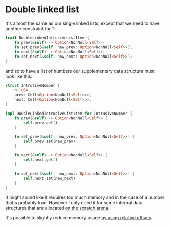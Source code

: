 # Double linked list

It's almost the same as our single linked lists, except that we need to have another constraint for `T`:

```rust
trait DoubleLinkedIntrusiveListItem {
    fn prev(&self) -> Option<NonNull<Self>>;
    fn set_prev(&self, new_prev: Option<NonNull<Self>>);
    fn next(&self) -> Option<NonNull<Self>>;
    fn set_next(&self, new_next: Option<NonNull<Self>>);
}
```

and so to have a list of numbers our supplementary data structure must look like this:

```rust
struct IntrusiveNumber {
    n: u64,
    prev: Cell<Option<NonNull<Self>>>,
    next: Cell<Option<NonNull<Self>>>,
}

impl DoubleLinkedIntrusiveListItem for IntrusiveNumber {
    fn prev(&self) -> Option<NonNull<Self>> {
        self.prev.get()
    }

    fn set_prev(&self, new_prev: Option<NonNull<Self>>) {
        self.prev.set(new_prev)
    }

    fn next(&self) -> Option<NonNull<Self>> {
        self.next.get()
    }

    fn set_next(&self, new_next: Option<NonNull<Self>>) {
        self.next.set(new_next)
    }
}
```

It might sound like it requires too much memory and in the case of a number that's probably true. However I only need it for some internal data structures that are allocated [on the scratch arena](/memory_usage_optimisations.md).

It's possible to slightly reduce memory usage [by using relative offsets](/memory_usage_optimisations.md).
